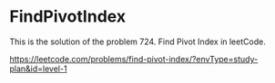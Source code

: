 # FindPivotIndex

This is the solution of the problem 724. Find Pivot Index in leetCode.

https://leetcode.com/problems/find-pivot-index/?envType=study-plan&id=level-1
